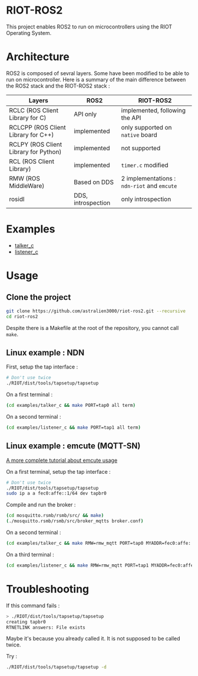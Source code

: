 # RIOT-ROS2

This project enables ROS2 to run on microcontrollers using the RIOT Operating System.

# Architecture

ROS2 is composed of sevral layers. Some have been modified to be able to run on microcontroller.
Here is a summary of the main difference between the ROS2 stack and the RIOT-ROS2 stack :

| Layers | ROS2 | RIOT-ROS2 |
|-|-|-|
| RCLC (ROS Client Library for C) | API only | implemented, following the API |
| RCLCPP (ROS Client Library for C++) | implemented | only supported on `native` board |
| RCLPY (ROS Client Library for Python) | implemented | not supported |
| RCL (ROS Client Library) | implemented | `timer.c` modified |
| RMW (ROS MiddleWare) | Based on DDS | 2 implementations : `ndn-riot` and `emcute` |
| rosidl | DDS, introspection | only introspection |

# Examples

 - [talker_c](/examples/talker_c/main.c)
 - [listener_c](/examples/listener_c/main.c)

# Usage

## Clone the project

```sh
git clone https://github.com/astralien3000/riot-ros2.git --recursive
cd riot-ros2
```

Despite there is a Makefile at the root of the repository, you cannot call `make`.

## Linux example : NDN

First, setup the tap interface :
```sh
# Don't use twice
./RIOT/dist/tools/tapsetup/tapsetup
```

On a first terminal : 
```sh
(cd examples/talker_c && make PORT=tap0 all term)
```

On a second terminal : 
```sh
(cd examples/listener_c && make PORT=tap1 all term)
```

## Linux example : emcute (MQTT-SN)

[A more complete tutorial about emcute usage](https://github.com/RIOT-OS/RIOT/tree/3d48eee0955e9452662af3b732516f8437f53092/examples/emcute)

On a first terminal, setup the tap interface :
```sh
# Don't use twice
./RIOT/dist/tools/tapsetup/tapsetup
sudo ip a a fec0:affe::1/64 dev tapbr0
```

Compile and run the broker :
```sh
(cd mosquitto.rsmb/rsmb/src/ && make)
(./mosquitto.rsmb/rsmb/src/broker_mqtts broker.conf)
```

On a second terminal :
```sh
(cd examples/talker_c && make RMW=rmw_mqtt PORT=tap0 MYADDR=fec0:affe::2 all term)
```

On a third terminal :
```sh
(cd examples/listener_c && make RMW=rmw_mqtt PORT=tap1 MYADDR=fec0:affe::3 all term)
```

# Troubleshooting

If this command fails :
```sh
> ./RIOT/dist/tools/tapsetup/tapsetup
creating tapbr0
RTNETLINK answers: File exists
```
Maybe it's because you already called it.
It is not supposed to be called twice.

Try :
```sh
./RIOT/dist/tools/tapsetup/tapsetup -d
```
